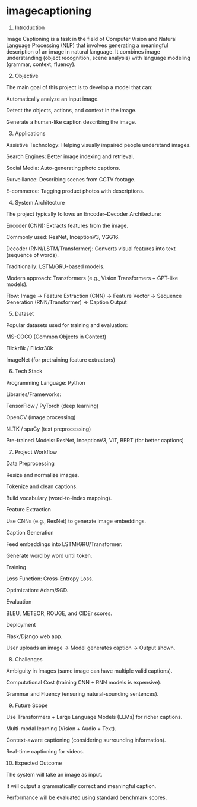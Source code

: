 # imagecaptioning

1. Introduction

Image Captioning is a task in the field of Computer Vision and Natural Language Processing (NLP) that involves generating a meaningful description of an image in natural language. It combines image understanding (object recognition, scene analysis) with language modeling (grammar, context, fluency).

2. Objective

The main goal of this project is to develop a model that can:

Automatically analyze an input image.

Detect the objects, actions, and context in the image.

Generate a human-like caption describing the image.

3. Applications

Assistive Technology: Helping visually impaired people understand images.

Search Engines: Better image indexing and retrieval.

Social Media: Auto-generating photo captions.

Surveillance: Describing scenes from CCTV footage.

E-commerce: Tagging product photos with descriptions.

4. System Architecture

The project typically follows an Encoder–Decoder Architecture:

Encoder (CNN): Extracts features from the image.

Commonly used: ResNet, InceptionV3, VGG16.

Decoder (RNN/LSTM/Transformer): Converts visual features into text (sequence of words).

Traditionally: LSTM/GRU-based models.

Modern approach: Transformers (e.g., Vision Transformers + GPT-like models).

Flow:
Image → Feature Extraction (CNN) → Feature Vector → Sequence Generation (RNN/Transformer) → Caption Output

5. Dataset

Popular datasets used for training and evaluation:

MS-COCO (Common Objects in Context)

Flickr8k / Flickr30k

ImageNet (for pretraining feature extractors)

6. Tech Stack

Programming Language: Python

Libraries/Frameworks:

TensorFlow / PyTorch (deep learning)

OpenCV (image processing)

NLTK / spaCy (text preprocessing)

Pre-trained Models: ResNet, InceptionV3, ViT, BERT (for better captions)

7. Project Workflow

Data Preprocessing

Resize and normalize images.

Tokenize and clean captions.

Build vocabulary (word-to-index mapping).

Feature Extraction

Use CNNs (e.g., ResNet) to generate image embeddings.

Caption Generation

Feed embeddings into LSTM/GRU/Transformer.

Generate word by word until <end> token.

Training

Loss Function: Cross-Entropy Loss.

Optimization: Adam/SGD.

Evaluation

BLEU, METEOR, ROUGE, and CIDEr scores.

Deployment

Flask/Django web app.

User uploads an image → Model generates caption → Output shown.

8. Challenges

Ambiguity in Images (same image can have multiple valid captions).

Computational Cost (training CNN + RNN models is expensive).

Grammar and Fluency (ensuring natural-sounding sentences).

9. Future Scope

Use Transformers + Large Language Models (LLMs) for richer captions.

Multi-modal learning (Vision + Audio + Text).

Context-aware captioning (considering surrounding information).

Real-time captioning for videos.

10. Expected Outcome

The system will take an image as input.

It will output a grammatically correct and meaningful caption.

Performance will be evaluated using standard benchmark scores.
